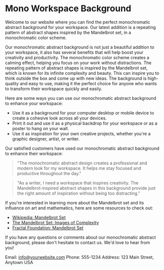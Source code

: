 <!--font:Poppins-->

# Mono Workspace Background

Welcome to our website where you can find the perfect monochromatic abstract background for your workspace. Our latest addition is a repeating pattern of abstract shapes inspired by the Mandelbrot set, in a monochromatic color scheme.

Our monochromatic abstract background is not just a beautiful addition to your workspace, it also has several benefits that will help boost your creativity and productivity. The monochromatic color scheme creates a calming effect, helping you focus on your work without distractions. The repeating pattern of abstract shapes is inspired by the Mandelbrot set, which is known for its infinite complexity and beauty. This can inspire you to think outside the box and come up with new ideas. The background is high-quality and easy to use, making it the perfect choice for anyone who wants to transform their workspace quickly and easily.

Here are some ways you can use our monochromatic abstract background to enhance your workspace:

- Use it as a background for your computer desktop or mobile device to create a cohesive look across all your devices.
- Print it out and use it as a physical backdrop for your workspace or as a poster to hang on your wall.
- Use it as inspiration for your own creative projects, whether you're a graphic designer, artist, or writer.

Our satisfied customers have used our monochromatic abstract background to enhance their workspace:

> "The monochromatic abstract design creates a professional and modern look for my workspace. It helps me stay focused and productive throughout the day."

> "As a writer, I need a workspace that inspires creativity. The Mandelbrot-inspired abstract shapes in this background provide just the right amount of inspiration without being too distracting."

If you're interested in learning more about the Mandelbrot set and its influence on art and mathematics, here are some resources to check out:

- [Wikipedia: Mandelbrot Set](https://en.wikipedia.org/wiki/Mandelbrot_set)
- [The Mandelbrot Set: Images of Complexity](https://www.youtube.com/watch?v=0jGaio87u3A)
- [Fractal Foundation: Mandelbrot Set](https://fractalfoundation.org/resources/fractal-gallery/mandelbrot-set/)

If you have any questions or comments about our monochromatic abstract background, please don't hesitate to contact us. We'd love to hear from you!

Email: info@yourwebsite.com
Phone: 555-1234
Address: 123 Main Street, Anytown USA

<!--

Write me content for website with wallpaper which alt text is:

"A wallpaper with a repeating pattern of abstract shapes inspired by the Mandelbrot set, in a monochromatic color scheme."

The name/title of the page should not be 1:1 copy of the alt text but rather a real content of the website which is using this wallpaper.

- Use markdown format 
- Start with heading
- Heading should be short and concise
- The content should look like a real website 
- The website should not be about the wallpaper, wallpaper is just a related background
- Heading should be contain work "wallpaper" or "background"
- Include real sections like references, contact, user stories, etc. use things relevant to the page purpose.
- Feel free to use structure like headings, bullets, numbering, blockquotes, paragraphs, horizontal lines, etc.
- You can use formatting like bold or _italic_
- You can include UTF-8 emojis
- Links should be only #hash anchors (and you can refer to the document itself)
- Do not include images


---


# Monochrome Abstract Wallpaper Background for Your Creative Workspace

Welcome to our website where you can find the perfect wallpaper background for your creative workspace. Our latest addition is a monochromatic abstract wallpaper with repeating patterns inspired by the Mandelbrot set.

## Why Choose Our Monochrome Abstract Wallpaper?

Our monochrome abstract wallpaper is not just a beautiful addition to your workspace, it also has several benefits that will help boost your creativity and productivity:

- The monochromatic color scheme creates a calming effect, helping you focus on your work without distractions.
- The repeating pattern of abstract shapes is inspired by the Mandelbrot set, which is known for its infinite complexity and beauty. This can inspire you to think outside the box and come up with new ideas.
- The wallpaper is high-quality and easy to install, making it the perfect choice for anyone who wants to transform their workspace quickly and easily.

## How to Use Our Monochrome Abstract Wallpaper

Our monochrome abstract wallpaper can be used in a variety of ways to enhance your workspace:

- Use it as a background for your computer desktop or mobile device to create a cohesive look across all your devices.
- Print it out and use it as a physical backdrop for your workspace or as a poster to hang on your wall.
- Use it as inspiration for your own creative projects, whether you're a graphic designer, artist, or writer.

## User Stories

Here are some stories from our satisfied customers who have used our monochrome abstract wallpaper to enhance their workspace:

> "I was looking for a wallpaper that would help me focus on my work without being too distracting. The monochromatic abstract design was perfect for me, and I love how easy it was to install."

> "As a graphic designer, I'm always looking for new sources of inspiration. The Mandelbrot-inspired abstract shapes in this wallpaper have helped me come up with some amazing new designs."

## References

If you're interested in learning more about the Mandelbrot set and its influence on art and mathematics, here are some resources to check out:

- [Wikipedia: Mandelbrot Set](https://en.wikipedia.org/wiki/Mandelbrot_set)
- [The Mandelbrot Set: Images of Complexity](https://www.youtube.com/watch?v=0jGaio87u3A)
- [Fractal Foundation: Mandelbrot Set](https://fractalfoundation.org/resources/fractal-gallery/mandelbrot-set/)

## Contact Us

If you have any questions or comments about our monochrome abstract wallpaper, please don't hesitate to contact us. We'd love to hear from you!

Email: info@yourwebsite.com
Phone: 555-1234
Address: 123 Main Street, Anytown USA


---


Heading should not include word "wallpaper". The website should not be about the wallpaper itself, wallpaper is just a related background, rewrite whole content.


---


# Elevate Your Workspace with a Monochromatic Abstract Background

Welcome to our website where you can find the perfect monochromatic abstract background for your creative workspace. Our latest addition is a repeating pattern of abstract shapes inspired by the Mandelbrot set, in a monochromatic color scheme.

## Why Choose Our Monochromatic Abstract Background?

Our monochromatic abstract background is not just a beautiful addition to your workspace, it also has several benefits that will help boost your creativity and productivity:

- The monochromatic color scheme creates a calming effect, helping you focus on your work without distractions.
- The repeating pattern of abstract shapes is inspired by the Mandelbrot set, which is known for its infinite complexity and beauty. This can inspire you to think outside the box and come up with new ideas.
- The background is high-quality and easy to use, making it the perfect choice for anyone who wants to transform their workspace quickly and easily.

## How to Use Our Monochromatic Abstract Background

Our monochromatic abstract background can be used in a variety of ways to enhance your workspace:

- Use it as a background for your computer desktop or mobile device to create a cohesive look across all your devices.
- Print it out and use it as a physical backdrop for your workspace or as a poster to hang on your wall.
- Use it as inspiration for your own creative projects, whether you're a graphic designer, artist, or writer.

## User Stories

Here are some stories from our satisfied customers who have used our monochromatic abstract background to enhance their workspace:

> "I was looking for a background that would help me focus on my work without being too distracting. The monochromatic abstract design was perfect for me, and I love how easy it was to use."

> "As an artist, I'm always looking for new sources of inspiration. The Mandelbrot-inspired abstract shapes in this background have helped me come up with some amazing new ideas."

## References

If you're interested in learning more about the Mandelbrot set and its influence on art and mathematics, here are some resources to check out:

- [Wikipedia: Mandelbrot Set](https://en.wikipedia.org/wiki/Mandelbrot_set)
- [The Mandelbrot Set: Images of Complexity](https://www.youtube.com/watch?v=0jGaio87u3A)
- [Fractal Foundation: Mandelbrot Set](https://fractalfoundation.org/resources/fractal-gallery/mandelbrot-set/)

## Contact Us

If you have any questions or comments about our monochromatic abstract background, please don't hesitate to contact us. We'd love to hear from you!

Email: info@yourwebsite.com
Phone: 555-1234
Address: 123 Main Street, Anytown USA


---


Heading is too long, rewrite whole content.


---


# Monochromatic Abstract Background for Your Creative Workspace

Welcome to our website where you can find the perfect monochromatic abstract background for your creative workspace. Our latest addition is a repeating pattern of abstract shapes inspired by the Mandelbrot set, in a monochromatic color scheme.

Our monochromatic abstract background is not just a beautiful addition to your workspace, it also has several benefits that will help boost your creativity and productivity. The monochromatic color scheme creates a calming effect, helping you focus on your work without distractions. The repeating pattern of abstract shapes is inspired by the Mandelbrot set, which is known for its infinite complexity and beauty. This can inspire you to think outside the box and come up with new ideas. The background is high-quality and easy to use, making it the perfect choice for anyone who wants to transform their workspace quickly and easily.

Here are some ways you can use our monochromatic abstract background to enhance your workspace:

- Use it as a background for your computer desktop or mobile device to create a cohesive look across all your devices.
- Print it out and use it as a physical backdrop for your workspace or as a poster to hang on your wall.
- Use it as inspiration for your own creative projects, whether you're a graphic designer, artist, or writer.

Our satisfied customers have used our monochromatic abstract background to enhance their workspace:

> "I was looking for a background that would help me focus on my work without being too distracting. The monochromatic abstract design was perfect for me, and I love how easy it was to use."

> "As an artist, I'm always looking for new sources of inspiration. The Mandelbrot-inspired abstract shapes in this background have helped me come up with some amazing new ideas."

If you're interested in learning more about the Mandelbrot set and its influence on art and mathematics, here are some resources to check out:

- [Wikipedia: Mandelbrot Set](https://en.wikipedia.org/wiki/Mandelbrot_set)
- [The Mandelbrot Set: Images of Complexity](https://www.youtube.com/watch?v=0jGaio87u3A)
- [Fractal Foundation: Mandelbrot Set](https://fractalfoundation.org/resources/fractal-gallery/mandelbrot-set/)

If you have any questions or comments about our monochromatic abstract background, please don't hesitate to contact us. We'd love to hear from you!

Email: info@yourwebsite.com
Phone: 555-1234
Address: 123 Main Street, Anytown USA


---


Heading is too long, rewrite whole content.


---


# Monochromatic Abstract Background for Your Workspace

Welcome to our website where you can find the perfect monochromatic abstract background for your workspace. Our latest addition is a repeating pattern of abstract shapes inspired by the Mandelbrot set, in a monochromatic color scheme.

Our monochromatic abstract background is not just a beautiful addition to your workspace, it also has several benefits that will help boost your creativity and productivity. The monochromatic color scheme creates a calming effect, helping you focus on your work without distractions. The repeating pattern of abstract shapes is inspired by the Mandelbrot set, which is known for its infinite complexity and beauty. This can inspire you to think outside the box and come up with new ideas. The background is high-quality and easy to use, making it the perfect choice for anyone who wants to transform their workspace quickly and easily.

Here are some ways you can use our monochromatic abstract background to enhance your workspace:

- Use it as a background for your computer desktop or mobile device to create a cohesive look across all your devices.
- Print it out and use it as a physical backdrop for your workspace or as a poster to hang on your wall.
- Use it as inspiration for your own creative projects, whether you're a graphic designer, artist, or writer.

Our satisfied customers have used our monochromatic abstract background to enhance their workspace:

> "The monochromatic abstract design creates a professional and modern look for my workspace. It helps me stay focused and productive throughout the day."

> "As a writer, I need a workspace that inspires creativity. The Mandelbrot-inspired abstract shapes in this background provide just the right amount of inspiration without being too distracting."

If you're interested in learning more about the Mandelbrot set and its influence on art and mathematics, here are some resources to check out:

- [Wikipedia: Mandelbrot Set](https://en.wikipedia.org/wiki/Mandelbrot_set)
- [The Mandelbrot Set: Images of Complexity](https://www.youtube.com/watch?v=0jGaio87u3A)
- [Fractal Foundation: Mandelbrot Set](https://fractalfoundation.org/resources/fractal-gallery/mandelbrot-set/)

If you have any questions or comments about our monochromatic abstract background, please don't hesitate to contact us. We'd love to hear from you!

Email: info@yourwebsite.com
Phone: 555-1234
Address: 123 Main Street, Anytown USA


---


Write me a Google font which is best fitting for the website.

Pick from the list:
- Playfair Display
- Great Vibes
- Orbitron
- Lobster
- Lato
- Open Sans
- Alegreya
- IBM Plex Sans
- Dancing Script
- Poppins
- Exo 2
- Roboto
- Futura
- Montserrat
- Inter
- Barlow Condensed
- Raleway


Write just the font name nothing else.


---


Poppins

-->
